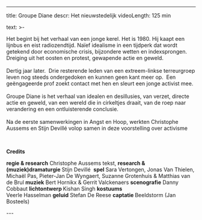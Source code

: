 
---
title: Groupe Diane
descr: Het nieuwstedelijk
videoLength: 125 min

text: >-
  <p>Het begint bij het verhaal van een jonge kerel. Het is 1980. Hij kaapt een lijnbus en eist radiozendtijd. Naïef idealisme in een tijdperk dat wordt getekend door economische crisis, bijzondere wetten en indexsprongen. Dreiging uit het oosten en protest, gewapende actie en geweld.<br><br>Dertig jaar later. &nbsp;Drie resterende leden van een extreem-linkse terreurgroep leven nog steeds ondergedoken en kunnen geen kant meer op. &nbsp;Een geëngageerde prof zoekt contact met hen en sleurt een jonge activist mee.<br><br>Groupe Diane is het verhaal van idealen en desillusies, van verzet, directe actie en geweld, van een wereld die in cirkeltjes draait, van de roep naar verandering en een ontluisterende conclusie.<br><br>Na de eerste samenwerkingen in Angst en Hoop, werkten Christophe Aussems en Stijn Devillé volop samen in deze voorstelling over activisme</p><p>‍</p><p><strong>Credits</strong><br></p><p><strong>regie &amp; research</strong> Christophe Aussems tekst, <strong>research &amp; (muziek)dramaturgie </strong>Stijn Devillé &nbsp;<strong>spel </strong>Sara Vertongen, Jonas Van Thielen, Michaël Pas, Pieter-Jan De Wyngaert, Suzanne Grotenhuis &amp; Matthias van de Brul <strong>muziek</strong> Bert Hornikx &amp; Gerrit Valckenaers <strong>scenografie</strong> Danny Cobbaut <strong>lichtontwerp </strong>Kishan Singh <strong>kostuums</strong><br>Veerle Hasselman <strong>geluid</strong> Stefan De Reese <strong>captatie </strong>Beeldstorm (Jan Bosteels)<br></p>
---
